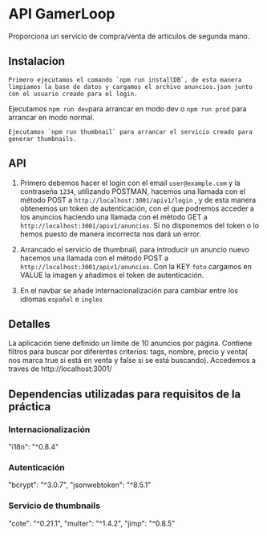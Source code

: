 # API GamerLoop
Proporciona un servicio de compra/venta de artículos de segunda mano.

## Instalacion
```
Primero ejecutamos el comando `npm run installDB`, de esta manera limpiamos la base de datos y cargamos el archivo anuncios.json junto con el usuario creado para el login.
```
Ejecutamos `npm run dev`para arrancar en modo dev o `npm run prod` para arrancar en modo normal.
```
Ejecutamos `npm run thumbnail` para arrancar el servicio creado para generar thumbnails.
```

## API 

1. Primero debemos hacer el login con el email `user@example.com` y la contraseña `1234`, utilizando POSTMAN, hacemos una llamada con el método POST a `http://localhost:3001/apiv1/login` , y de esta manera obtenemos un token de autenticación, con el que podremos acceder a los anuncios haciendo una llamada con el método GET a `http://localhost:3001/apiv1/anuncios`.
Si no disponemos del token o lo hemos puesto de manera incorrecta nos dará un error.

2. Arrancado el servicio de thumbnail, para introducir un anuncio nuevo hacemos una llamada con el método POST a `http://localhost:3001/apiv1/anuncios`. Con la KEY `foto` cargamos en VALUE la imagen y añadimos el token de autenticación.

3. En el navbar se añade internacionalización para cambiar entre los idiomas `español` e `ingles`


## Detalles
La aplicación tiene definido un límite de 10 anuncios por página.
Contiene filtros para buscar por diferentes criterios: tags, nombre, precio y venta( nos marca true si está en venta y false si se está buscando).
Accedemos a traves de http://localhost:3001/

## Dependencias utilizadas para requisitos de la práctica

### Internacionalización
"i18n": "^0.8.4"

### Autenticación
"bcrypt": "^3.0.7",
"jsonwebtoken": "^8.5.1"

### Servicio de thumbnails
"cote": "^0.21.1",
"multer": "^1.4.2",
"jimp": "^0.8.5"

